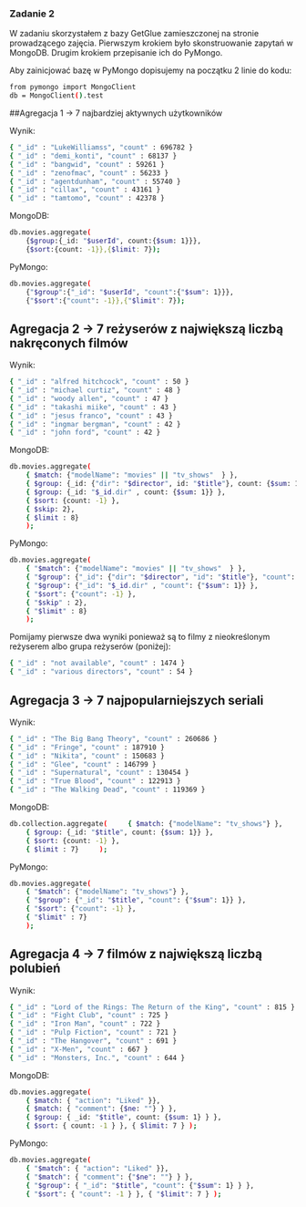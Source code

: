 ### Zadanie 2
W zadaniu skorzystałem z bazy GetGlue zamieszczonej na stronie prowadzącego zajęcia. Pierwszym krokiem było skonstruowanie zapytań w MongoDB. Drugim krokiem przepisanie ich do PyMongo.

Aby zainicjować bazę w PyMongo dopisujemy na początku 2 linie do kodu:
```sh
from pymongo import MongoClient
db = MongoClient().test
```

##Agregacja 1 -> 7 najbardziej aktywnych użytkowników

Wynik:
```sh
{ "_id" : "LukeWilliamss", "count" : 696782 }
{ "_id" : "demi_konti", "count" : 68137 }
{ "_id" : "bangwid", "count" : 59261 }
{ "_id" : "zenofmac", "count" : 56233 }
{ "_id" : "agentdunham", "count" : 55740 }
{ "_id" : "cillax", "count" : 43161 }
{ "_id" : "tamtomo", "count" : 42378 }
```
MongoDB:
```sh
db.movies.aggregate(
    {$group:{_id: "$userId", count:{$sum: 1}}},
    {$sort:{count: -1}},{$limit: 7});
```
PyMongo:
```sh
db.movies.aggregate(
    {"$group":{"_id": "$userId", "count":{"$sum": 1}}},
    {"$sort":{"count": -1}},{"$limit": 7});
```

## Agregacja 2 -> 7 reżyserów z największą liczbą nakręconych filmów

Wynik:
```sh
{ "_id" : "alfred hitchcock", "count" : 50 }
{ "_id" : "michael curtiz", "count" : 48 }
{ "_id" : "woody allen", "count" : 47 }
{ "_id" : "takashi miike", "count" : 43 }
{ "_id" : "jesus franco", "count" : 43 }
{ "_id" : "ingmar bergman", "count" : 42 }
{ "_id" : "john ford", "count" : 42 }
```
MongoDB:
```sh
db.movies.aggregate(
    { $match: {"modelName": "movies" || "tv_shows"  } },
    { $group: {_id: {"dir": "$director", id: "$title"}, count: {$sum: 1}} },
    { $group: {_id: "$_id.dir" , count: {$sum: 1}} },
    { $sort: {count: -1} },
    { $skip: 2},
    { $limit : 8}
    );
```
PyMongo:
```sh
db.movies.aggregate(
    { "$match": {"modelName": "movies" || "tv_shows"  } },
    { "$group": {"_id": {"dir": "$director", "id": "$title"}, "count": {"$sum": 1}} },
    { "$group": {"_id": "$_id.dir" , "count": {"$sum": 1}} },
    { "$sort": {"count": -1} },
    { "$skip" : 2},
    { "$limit" : 8}
    );
```
Pomijamy pierwsze dwa wyniki ponieważ są to filmy z nieokreślonym reżyserem albo grupa reżyserów (poniżej):
```sh
{ "_id" : "not available", "count" : 1474 }
{ "_id" : "various directors", "count" : 54 }
```

## Agregacja 3 -> 7 najpopularniejszych seriali

Wynik:
```sh
{ "_id" : "The Big Bang Theory", "count" : 260686 }
{ "_id" : "Fringe", "count" : 187910 }
{ "_id" : "Nikita", "count" : 150683 }
{ "_id" : "Glee", "count" : 146799 }
{ "_id" : "Supernatural", "count" : 130454 }
{ "_id" : "True Blood", "count" : 122913 }
{ "_id" : "The Walking Dead", "count" : 119369 }
```
MongoDB:
```sh
db.collection.aggregate(     { $match: {"modelName": "tv_shows"} },
    { $group: {_id: "$title", count: {$sum: 1}} },
    { $sort: {count: -1} },
    { $limit : 7}     );
```
PyMongo:
```sh
db.movies.aggregate(
    { "$match": {"modelName": "tv_shows"} },
    { "$group": {"_id": "$title", "count": {"$sum": 1}} },
    { "$sort": {"count": -1} },
    { "$limit" : 7}
    );
```

## Agregacja 4 -> 7 filmów z największą liczbą polubień

Wynik:
```sh
{ "_id" : "Lord of the Rings: The Return of the King", "count" : 815 }
{ "_id" : "Fight Club", "count" : 725 }
{ "_id" : "Iron Man", "count" : 722 }
{ "_id" : "Pulp Fiction", "count" : 721 }
{ "_id" : "The Hangover", "count" : 691 }
{ "_id" : "X-Men", "count" : 667 }
{ "_id" : "Monsters, Inc.", "count" : 644 }
```
MongoDB:
```sh
db.movies.aggregate( 
    { $match: { "action": "Liked" }},
    { $match: { "comment": {$ne: ""} } },
    { $group: { _id: "$title", count: {$sum: 1} } }, 
    { $sort: { count: -1 } }, { $limit: 7 } );
```
PyMongo:
```sh
db.movies.aggregate( 
    { "$match": { "action": "Liked" }},
    { "$match": { "comment": {"$ne": ""} } }, 
    { "$group": { "_id": "$title", "count": {"$sum": 1} } }, 
    { "$sort": { "count": -1 } }, { "$limit": 7 } );
```
